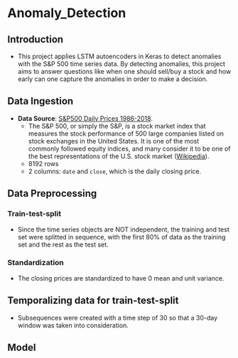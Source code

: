 # Anomaly_Detection
## Introduction
- This project applies LSTM autoencoders in Keras to detect anomalies with the S&P 500 time series data. By detecting anomalies, this project aims to answer questions like when one should sell/buy a stock and how early can one capture the anomalies in order to make a decision.

## Data Ingestion
- **Data Source**: [S&P500 Daily Prices 1986-2018](https://www.kaggle.com/pdquant/sp500-daily-19862018).
  - The S&P 500, or simply the S&P, is a stock market index that measures the stock performance of 500 large companies listed on stock exchanges in the United States. It is one of the most commonly followed equity indices, and many consider it to be one of the best representations of the U.S. stock market ([Wikipedia](https://en.wikipedia.org/wiki/S%26P_500_Index)).
  - 8192 rows
  - 2 columns: `date` and `close`, which is the daily closing price.
  
## Data Preprocessing
### Train-test-split
- Since the time series objects are NOT independent, the training and test set were splitted in sequence, with the first 80% of data as the training set and the rest as the test set.
### Standardization
- The closing prices are standardized to have 0 mean and unit variance.

## Temporalizing data for train-test-split
- Subsequences were created with a time step of 30 so that a 30-day window was taken into consideration.

## Model
